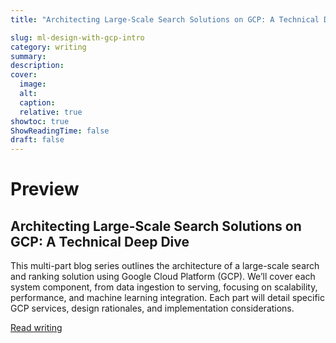 ```yaml
---
title: "Architecting Large-Scale Search Solutions on GCP: A Technical Deep Dive"

slug: ml-design-with-gcp-intro
category: writing 
summary:
description: 
cover:
  image:
  alt:
  caption: 
  relative: true
showtoc: true
ShowReadingTime: false
draft: false
---
```


# Preview

## Architecting Large-Scale Search Solutions on GCP: A Technical Deep Dive

This multi-part blog series outlines the architecture of a large-scale search and ranking solution using Google Cloud Platform (GCP). We’ll cover each system component, from data ingestion to serving, focusing on scalability, performance, and machine learning integration. Each part will detail specific GCP services, design rationales, and implementation considerations.

[Read writing](https://medium.com/@vidyamani/architecting-large-scale-search-solutions-on-gcp-a-technical-deep-dive-bb9caeaf8912)